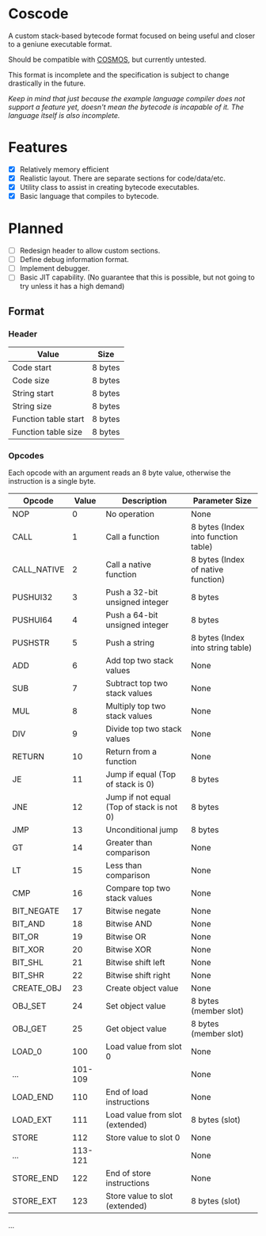 # Coscode

A custom stack-based bytecode format focused on being useful and closer to a geniune executable format.

Should be compatible with [COSMOS](https://github.com/CosmosOS/Cosmos/), but currently untested.

This format is incomplete and the specification is subject to change drastically in the future.

*Keep in mind that just because the example language compiler does not support a feature yet, doesn't mean the bytecode is incapable of it. The language itself is also incomplete.*

# Features

- [x] Relatively memory efficient
- [x] Realistic layout. There are separate sections for code/data/etc.
- [x] Utility class to assist in creating bytecode executables.
- [x] Basic language that compiles to bytecode.

# Planned

- [ ] Redesign header to allow custom sections.
- [ ] Define debug information format.
- [ ] Implement debugger.
- [ ] Basic JIT capability. (No guarantee that this is possible, but not going to try unless it has a high demand)

## Format

### Header
| Value | Size |
|---|---|
|Code start  | 8 bytes|
|Code size   | 8 bytes|
|String start| 8 bytes|
|String size | 8 bytes|
|Function table start| 8 bytes|
|Function table size | 8 bytes|

### Opcodes
Each opcode with an argument reads an 8 byte value, otherwise the instruction is a single byte.

| Opcode         | Value | Description                                 | Parameter Size    |
|----------------|-------|---------------------------------------------|-------------------|
| NOP            | 0     | No operation                                | None              |
| CALL           | 1     | Call a function                             | 8 bytes  (Index into function table)         |
| CALL_NATIVE    | 2     | Call a native function                      | 8 bytes (Index of native function)          |
| PUSHUI32       | 3     | Push a 32-bit unsigned integer              | 8 bytes           |
| PUSHUI64       | 4     | Push a 64-bit unsigned integer              | 8 bytes           |
| PUSHSTR        | 5     | Push a string                               | 8 bytes (Index into string table)          |
| ADD            | 6     | Add top two stack values                    | None              |
| SUB            | 7     | Subtract top two stack values               | None              |
| MUL            | 8     | Multiply top two stack values               | None              |
| DIV            | 9     | Divide top two stack values                 | None              |
| RETURN         | 10    | Return from a function                      | None              |
| JE             | 11    | Jump if equal (Top of stack is 0)           | 8 bytes           |
| JNE            | 12    | Jump if not equal (Top of stack is not 0)   | 8 bytes           |
| JMP            | 13    | Unconditional jump                          | 8 bytes           |
| GT             | 14    | Greater than comparison                     | None              |
| LT             | 15    | Less than comparison                        | None              |
| CMP            | 16    | Compare top two stack values                | None              |
| BIT_NEGATE     | 17    | Bitwise negate                              | None              |
| BIT_AND        | 18    | Bitwise AND                                 | None              |
| BIT_OR         | 19    | Bitwise OR                                  | None              |
| BIT_XOR        | 20    | Bitwise XOR                                 | None              |
| BIT_SHL        | 21    | Bitwise shift left                          | None              |
| BIT_SHR        | 22    | Bitwise shift right                         | None              |
| CREATE_OBJ     | 23    | Create object value                         | None              |
| OBJ_SET        | 24    | Set object value                            | 8 bytes (member slot) |
| OBJ_GET        | 25    | Get object value                            | 8 bytes (member slot) |
| LOAD_0         | 100   | Load value from slot 0                      | None              |
| ...            |101-109|                                             | None              |
| LOAD_END       | 110   | End of load instructions                    | None              |
| LOAD_EXT       | 111   | Load value from slot (extended)             | 8 bytes (slot)    |
| STORE          | 112   | Store value to slot 0                       | None              |
| ...            |113-121|                                             | None              |
| STORE_END      | 122   | End of store instructions                   | None              |
| STORE_EXT      | 123   | Store value to slot (extended)              | 8 bytes (slot)    |
...



